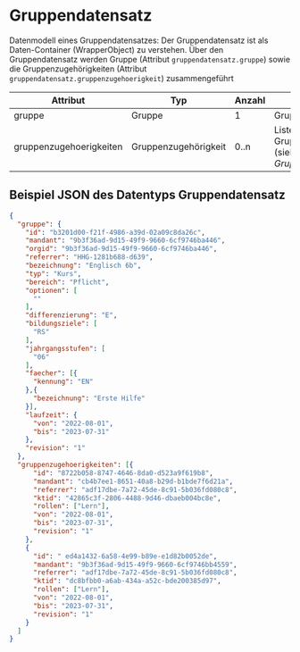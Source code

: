 # Gruppendatensatz

Datenmodell eines Gruppendatensatzes: Der Gruppendatensatz ist als Daten-Container (WrapperObject) zu verstehen.
Über den Gruppendatensatz werden Gruppe (Attribut `gruppendatensatz.gruppe`) sowie
die Gruppenzugehörigkeiten (Attribut `gruppendatensatz.gruppenzugehoerigkeit`) zusammengeführt

Attribut | Typ | Anzahl | Bemerkung
--- | --- | --- | ---
gruppe | Gruppe | 1 | Gruppe (siehe *Gruppe*).
gruppenzugehoerigkeiten | Gruppenzugehörigkeit | 0..n  | Liste (Array) von Gruppenzugehörigkeiten (siehe *Gruppenzugehörigkeit*).

## Beispiel JSON des Datentyps Gruppendatensatz

```json
{
  "gruppe": {
    "id": "b3201d00-f21f-4986-a39d-02a09c8da26c",
    "mandant": "9b3f36ad-9d15-49f9-9660-6cf9746ba446",
    "orgid": "9b3f36ad-9d15-49f9-9660-6cf9746ba446",
    "referrer": "HHG-1281b688-d639",
    "bezeichnung": "Englisch 6b",
    "typ": "Kurs",
    "bereich": "Pflicht",
    "optionen": [
      ""
    ],
    "differenzierung": "E",
    "bildungsziele": [
      "RS"
    ],
    "jahrgangsstufen": [
      "06"
    ],
    "faecher": [{
      "kennung": "EN"
    },{
      "bezeichnung": "Erste Hilfe"
    }],
    "laufzeit": {
      "von": "2022-08-01",
      "bis": "2023-07-31"
    },
    "revision": "1"
  },
  "gruppenzugehoerigkeiten": [{
      "id": "8722b058-8747-4646-8da0-d523a9f619b8",
      "mandant": "cb4b7ee1-8651-40a8-b29d-b1bde7f6d21a",
      "referrer": "adf17dbe-7a72-45de-8c91-5b036fd080c8",
      "ktid": "42865c3f-2806-4488-9d46-dbaeb004bc8e",
      "rollen": ["Lern"],
      "von": "2022-08-01",
      "bis": "2023-07-31",
      "revision": "1"
    },
    {
      "id": " ed4a1432-6a58-4e99-b89e-e1d82b0052de",
      "mandant": "9b3f36ad-9d15-49f9-9660-6cf9746bb4559",
      "referrer": "adf17dbe-7a72-45de-8c91-5b036fd080c8",
      "ktid": "dc8bfbb0-a6ab-434a-a52c-bde200385d97",
      "rollen": ["Lern"],
      "von": "2022-08-01",
      "bis": "2023-07-31",
      "revision": "1"
    }
  ]
}
```
